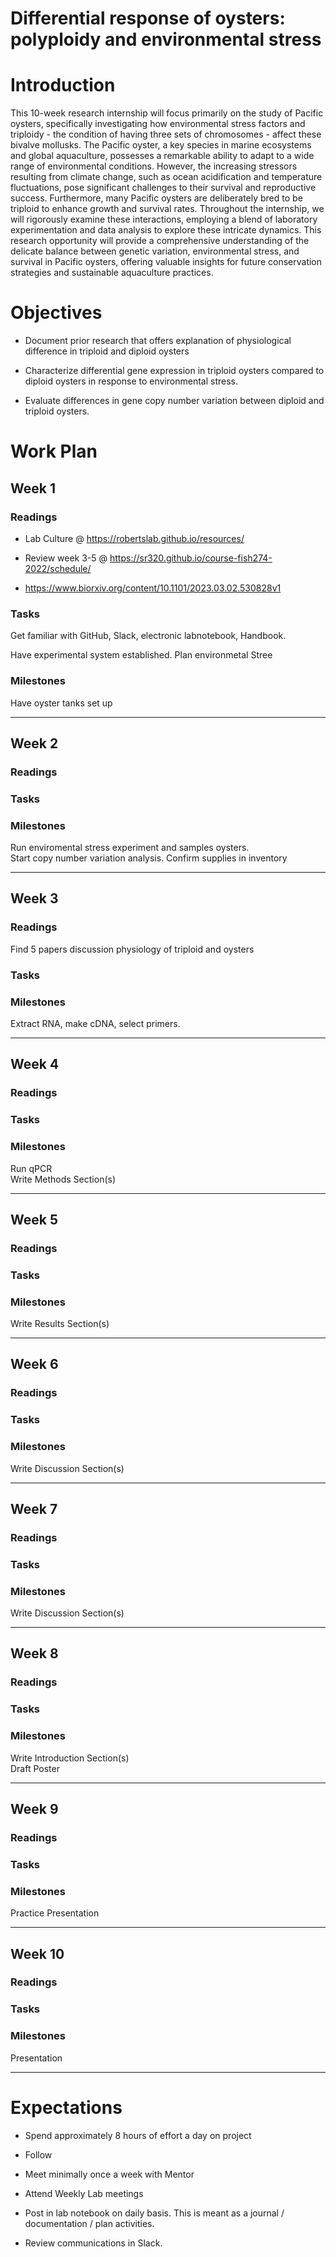 # Differential response of oysters: polyploidy and environmental stress

# Introduction

This 10-week research internship will focus primarily on the study of
Pacific oysters, specifically investigating how environmental stress
factors and triploidy - the condition of having three sets of
chromosomes - affect these bivalve mollusks. The Pacific oyster, a key
species in marine ecosystems and global aquaculture, possesses a
remarkable ability to adapt to a wide range of environmental conditions.
However, the increasing stressors resulting from climate change, such as
ocean acidification and temperature fluctuations, pose significant
challenges to their survival and reproductive success. Furthermore, many
Pacific oysters are deliberately bred to be triploid to enhance growth
and survival rates. Throughout the internship, we will rigorously
examine these interactions, employing a blend of laboratory
experimentation and data analysis to explore these intricate dynamics.
This research opportunity will provide a comprehensive understanding of
the delicate balance between genetic variation, environmental stress,
and survival in Pacific oysters, offering valuable insights for future
conservation strategies and sustainable aquaculture practices.

# Objectives

- Document prior research that offers explanation of physiological
  difference in triploid and diploid oysters

- Characterize differential gene expression in triploid oysters compared
  to diploid oysters in response to environmental stress.

- Evaluate differences in gene copy number variation between diploid and
  triploid oysters.

# Work Plan

## Week 1

### Readings

- Lab Culture @ <https://robertslab.github.io/resources/>

- Review week 3-5 @
  <https://sr320.github.io/course-fish274-2022/schedule/>

- <https://www.biorxiv.org/content/10.1101/2023.03.02.530828v1>

### Tasks

Get familiar with GitHub, Slack, electronic labnotebook, Handbook.

Have experimental system established. Plan environmetal Stree

### Milestones

Have oyster tanks set up

------------------------------------------------------------------------

## Week 2

### Readings

### Tasks

### Milestones

Run enviromental stress experiment and samples oysters.  
Start copy number variation analysis. Confirm supplies in inventory

------------------------------------------------------------------------

## Week 3

### Readings

Find 5 papers discussion physiology of triploid and oysters

### Tasks

### Milestones

Extract RNA, make cDNA, select primers.

------------------------------------------------------------------------

## Week 4

### Readings

### Tasks

### Milestones

Run qPCR  
Write Methods Section(s)

------------------------------------------------------------------------

## Week 5

### Readings

### Tasks

### Milestones

Write Results Section(s)

------------------------------------------------------------------------

## Week 6

### Readings

### Tasks

### Milestones

Write Discussion Section(s)

------------------------------------------------------------------------

## Week 7

### Readings

### Tasks

### Milestones

Write Discussion Section(s)

------------------------------------------------------------------------

## Week 8

### Readings

### Tasks

### Milestones

Write Introduction Section(s)  
Draft Poster

------------------------------------------------------------------------

## Week 9

### Readings

### Tasks

### Milestones

Practice Presentation

------------------------------------------------------------------------

## Week 10

### Readings

### Tasks

### Milestones

Presentation

------------------------------------------------------------------------

# Expectations

- Spend approximately 8 hours of effort a day on project

- Follow

- Meet minimally once a week with Mentor

- Attend Weekly Lab meetings

- Post in lab notebook on daily basis. This is meant as a journal /
  documentation / plan activities.

- Review communications in Slack.
